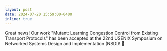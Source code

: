 ```yaml
---
layout: post
date: 2024-07-20 15:59:00-0400
inline: true
---
```


Great news! Our work "Mutant: Learning Congestion Control from Existing Transport Protocols" has been accepted at the 22nd USENIX Symposium on Networked Systems Design and Implementation (NSDI)! &#127881;